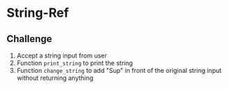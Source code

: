 # String-Ref
## Challenge
1. Accept a string input from user
2. Function ```print_string``` to print the string 
3. Function ```change_string``` to add "Sup" in front of the original string input without returning anything